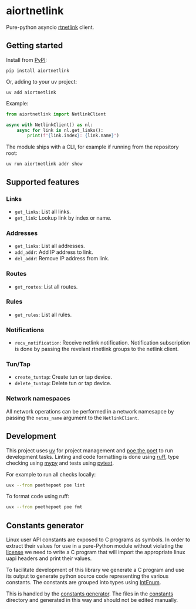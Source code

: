 # aiortnetlink

Pure-python asyncio [rtnetlink](https://docs.kernel.org/userspace-api/netlink/intro.html) client.

## Getting started

Install from [PyPI](https://pypi.org/project/aiortnetlink/):
```
pip install aiortnetlink
```

Or, adding to your uv project:
```
uv add aiortnetlink
```

Example:
```Python
from aiortnetlink import NetlinkClient

async with NetlinkClient() as nl:
    async for link in nl.get_links():
        print(f"{link.index}: {link.name}")
```

The module ships with a CLI, for example if running from the repository root:
```
uv run aiortnetlink addr show
```

## Supported features

### Links
- `get_links`: List all links.
- `get_link`: Lookup link by index or name.

### Addresses
- `get_links`: List all addresses.
- `add_addr`: Add IP address to link.
- `del_addr`: Remove IP address from link.

### Routes
- `get_routes`: List all routes.

### Rules
- `get_rules`: List all rules.

### Notifications
- `recv_notification`: Receive netlink notification. Notification subscription is done by passing the revelant rtnetlink groups to the netlink client.

### Tun/Tap
- `create_tuntap`: Create tun or tap device.
- `delete_tuntap`: Delete tun or tap device.

### Network namespaces

All network operations can be performed in a network namesapce by passing the `netns_name` argument to the `NetlinkClient`.

## Development

This project uses [uv](https://docs.astral.sh/uv/) for project management and [poe the poet](https://poethepoet.natn.io) to run development tasks.
Linting and code formatting is done using [ruff](https://docs.astral.sh/ruff/), type checking using [mypy](https://mypy.readthedocs.io/en/stable/)
and tests using [pytest](https://docs.pytest.org/en/stable/).

For example to run all checks locally:
```bash
uvx --from poethepoet poe lint
```

To format code using ruff:
```bash
uvx --from poethepoet poe fmt
```

## Constants generator

Linux user API constants are exposed to C programs as symbols.
In order to extract their values for use in a pure-Python module without violating the [license](https://spdx.org/licenses/Linux-syscall-note.html) we
need to write a C program that will import the appropriate linux uapi headers and print their values.

To facilitate development of this library we generate a C program and use its output to generate python source code representing the various constants.
The constants are grouped into types using [IntEnum](https://docs.python.org/3/library/enum.html#enum.IntEnum).

This is handled by the [constants generator](tools/gen_constants.py).
The files in the [constants](src/aiortnetlink/constants) directory and generated in this way and should not be edited manually.
